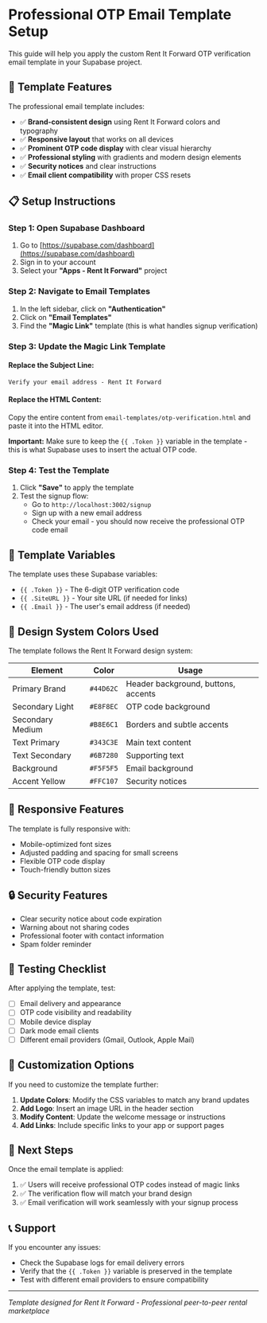 # Professional OTP Email Template Setup

This guide will help you apply the custom Rent It Forward OTP verification email template in your Supabase project.

## 🎨 Template Features

The professional email template includes:
- ✅ **Brand-consistent design** using Rent It Forward colors and typography
- ✅ **Responsive layout** that works on all devices
- ✅ **Prominent OTP code display** with clear visual hierarchy
- ✅ **Professional styling** with gradients and modern design elements
- ✅ **Security notices** and clear instructions
- ✅ **Email client compatibility** with proper CSS resets

## 📋 Setup Instructions

### Step 1: Open Supabase Dashboard
1. Go to [https://supabase.com/dashboard](https://supabase.com/dashboard)
2. Sign in to your account
3. Select your **"Apps - Rent It Forward"** project

### Step 2: Navigate to Email Templates
1. In the left sidebar, click on **"Authentication"**
2. Click on **"Email Templates"** 
3. Find the **"Magic Link"** template (this is what handles signup verification)

### Step 3: Update the Magic Link Template

#### Replace the Subject Line:
```
Verify your email address - Rent It Forward
```

#### Replace the HTML Content:
Copy the entire content from `email-templates/otp-verification.html` and paste it into the HTML editor.

**Important:** Make sure to keep the `{{ .Token }}` variable in the template - this is what Supabase uses to insert the actual OTP code.

### Step 4: Test the Template
1. Click **"Save"** to apply the template
2. Test the signup flow:
   - Go to `http://localhost:3002/signup`
   - Sign up with a new email address
   - Check your email - you should now receive the professional OTP code email

## 🎯 Template Variables

The template uses these Supabase variables:
- `{{ .Token }}` - The 6-digit OTP verification code
- `{{ .SiteURL }}` - Your site URL (if needed for links)
- `{{ .Email }}` - The user's email address (if needed)

## 🎨 Design System Colors Used

The template follows the Rent It Forward design system:

| Element | Color | Usage |
|---------|-------|-------|
| Primary Brand | `#44D62C` | Header background, buttons, accents |
| Secondary Light | `#E8F8EC` | OTP code background |
| Secondary Medium | `#B8E6C1` | Borders and subtle accents |
| Text Primary | `#343C3E` | Main text content |
| Text Secondary | `#6B7280` | Supporting text |
| Background | `#F5F5F5` | Email background |
| Accent Yellow | `#FFC107` | Security notices |

## 📱 Responsive Features

The template is fully responsive with:
- Mobile-optimized font sizes
- Adjusted padding and spacing for small screens
- Flexible OTP code display
- Touch-friendly button sizes

## 🔒 Security Features

- Clear security notice about code expiration
- Warning about not sharing codes
- Professional footer with contact information
- Spam folder reminder

## 🧪 Testing Checklist

After applying the template, test:
- [ ] Email delivery and appearance
- [ ] OTP code visibility and readability
- [ ] Mobile device display
- [ ] Dark mode email clients
- [ ] Different email providers (Gmail, Outlook, Apple Mail)

## 🔧 Customization Options

If you need to customize the template further:

1. **Update Colors**: Modify the CSS variables to match any brand updates
2. **Add Logo**: Insert an image URL in the header section
3. **Modify Content**: Update the welcome message or instructions
4. **Add Links**: Include specific links to your app or support pages

## 🚀 Next Steps

Once the email template is applied:
1. ✅ Users will receive professional OTP codes instead of magic links
2. ✅ The verification flow will match your brand design
3. ✅ Email verification will work seamlessly with your signup process

## 📞 Support

If you encounter any issues:
- Check the Supabase logs for email delivery errors
- Verify that the `{{ .Token }}` variable is preserved in the template
- Test with different email providers to ensure compatibility

---

*Template designed for Rent It Forward - Professional peer-to-peer rental marketplace* 
